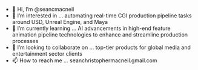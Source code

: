 - 👋 Hi, I’m @seancmacneil
- 👀 I’m interested in ... automating real-time CGI production pipeline tasks around USD, Unreal Engine, and Maya
- 🌱 I’m currently learning ... AI advancements in high-end feature animation pipeline technologies to enhance and streamline production processes
- 💞️ I’m looking to collaborate on ... top-tier products for global media and entertainment sector clients
- 📫 How to reach me ... seanchristophermacneil.gmail.com

<!---
seancmacneil/seancmacneil is a ✨ special ✨ repository because its `README.md` (this file) appears on your GitHub profile.
You can click the Preview link to take a look at your changes.
--->

